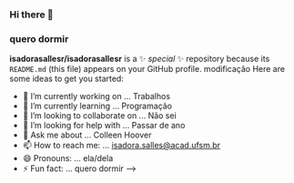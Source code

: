 ### Hi there 👋
### quero dormir


**isadorasallesr/isadorasallesr** is a ✨ _special_ ✨ repository because its `README.md` (this file) appears on your GitHub profile.
modificação
Here are some ideas to get you started:

- 🔭 I’m currently working on ...
Trabalhos
- 🌱 I’m currently learning ...
Programação
- 👯 I’m looking to collaborate on ...
Não sei
- 🤔 I’m looking for help with ...
Passar de ano
- 💬 Ask me about ...
Colleen Hoover
- 📫 How to reach me: ...
isadora.salles@acad.ufsm.br
- 😄 Pronouns: ...
ela/dela
- ⚡ Fun fact: ...
quero dormir
-->

